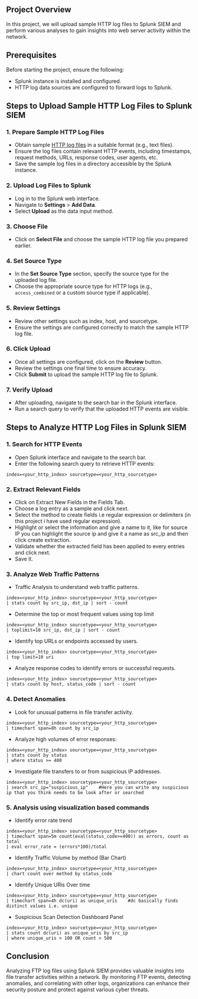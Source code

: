 ## Project Overview
In this project, we will upload sample HTTP log files to Splunk SIEM and perform various analyses to gain insights into web server activity within the network.

## Prerequisites
Before starting the project, ensure the following:
- Splunk instance is installed and configured.
- HTTP log data sources are configured to forward logs to Splunk.

## Steps to Upload Sample HTTP Log Files to Splunk SIEM

### 1. Prepare Sample HTTP Log Files
- Obtain sample [HTTP log files](https://www.secrepo.com/maccdc2012/http.log.gz) in a suitable format (e.g., text files).
- Ensure the log files contain relevant HTTP events, including timestamps, request methods, URLs, response codes, user agents, etc.
- Save the sample log files in a directory accessible by the Splunk instance.

### 2. Upload Log Files to Splunk
- Log in to the Splunk web interface.
- Navigate to **Settings** > **Add Data**.
- Select **Upload** as the data input method.

### 3. Choose File
- Click on **Select File** and choose the sample HTTP log file you prepared earlier.

### 4. Set Source Type
- In the **Set Source Type** section, specify the source type for the uploaded log file.
- Choose the appropriate source type for HTTP logs (e.g., `access_combined` or a custom source type if applicable).

### 5. Review Settings
- Review other settings such as index, host, and sourcetype.
- Ensure the settings are configured correctly to match the sample HTTP log file.

### 6. Click Upload
- Once all settings are configured, click on the **Review** button.
- Review the settings one final time to ensure accuracy.
- Click **Submit** to upload the sample HTTP log file to Splunk.

### 7. Verify Upload
- After uploading, navigate to the search bar in the Splunk interface.
- Run a search query to verify that the uploaded HTTP events are visible.


## Steps to Analyze HTTP Log Files in Splunk SIEM


### 1. Search for HTTP Events
- Open Splunk interface and navigate to the search bar.
- Enter the following search query to retrieve HTTP events:
```
index=<your_http_index> sourcetype=<your_http_sourcetype>
```

### 2. Extract Relevant Fields
- Click on Extract New Fields in the Fields Tab.
- Choose a log entry as a sample and click next.
- Select the method to create fields i.e regular expression or delimiters (in this project i have used regular expression).
- Highlight or select the information and give a name to it, like for source IP you can highlight the source ip and give it a name as src_ip and then click create extraction.
- Validate whether the extracted field has been applied to every entries and click next.
- Save it.

### 3. Analyze Web Traffic Patterns
- Traffic Analysis to understand web traffic patterns.
```
index=<your_http_index> sourcetype=<your_http_sourcetype>
| stats count by src_ip, dst_ip | sort - count
```

- Determine the top or most frequent values using top limit
```
index=<your_http_index> sourcetype=<your_http_sourcetype>
| toplimit=10 src_ip, dst_ip | sort - count
```

- Identify top URLs or endpoints accessed by users.
```
index=<your_http_index> sourcetype=<your_http_sourcetype>
| top limit=10 uri
```

- Analyze response codes to identify errors or successful requests.
```
index=<your_http_index> sourcetype=<your_http_sourcetype>
| stats count by host, status_code | sort - count
```

### 4. Detect Anomalies
- Look for unusual patterns in file transfer activity.
```
index=<your_http_index> sourcetype=<your_http_sourcetype>
| timechart span=8h count by src_ip
```
- Analyze high volumes of error responses:
```
index=<your_http_index> sourcetype=<your_http_sourcetype>
| stats count by status
| where status >= 400
```

- Investigate file transfers to or from suspicious IP addresses.
```
index=<your_http_index> sourcetype=<your_http_sourcetype>
| search src_ip="suspicious_ip"    #Here you can write any suspicious ip that you think needs to be look after or searched
```


### 5. Analysis using visualization based commands
- Identify error rate trend
```
index=<your_http_index> sourcetype=<your_http_sourcetype>
| timechart span=5m count(eval(status_code>=400)) as errors, count as total
| eval error_rate = (errors*100)/total
```

- Identify Traffic Volume by method (Bar Chart)
```
index=<your_http_index> sourcetype=<your_http_sourcetype>
| chart count over method by status_code
```

- Identify Unique URis Over time
```
index=<your_http_index> sourcetype=<your_http_sourcetype>
| timechart span=4h dc(uri) as unique_uris    #dc basically finds distinct values i.e. unique
```

- Suspicious Scan Detection Dashboard Panel
```
index=<your_http_index> sourcetype=<your_http_sourcetype>
| stats count dc(uri) as unique_uris by src_ip
| where unique_uris > 100 OR count > 500
```

## Conclusion
Analyzing FTP log files using Splunk SIEM provides valuable insights into file transfer activities within a network. By monitoring FTP events, detecting anomalies, and correlating with other logs, organizations can enhance their security posture and protect against various cyber threats.


